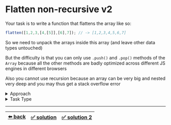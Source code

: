 # Flatten non-recursive v2

Your task is to write a function that flattens the array like so:

```js
flatten([1,2,3,[4,[5]],[6],7]); // -> [1,2,3,4,5,6,7]
```

So we need to unpack the arrays inside this array (and leave other data types untouched)

But the difficulty is that you can only use `.push()` and `.pop()` methods of the `Array` because all the other methods are badly optimized across different JS engines in different browsers

Also you cannot use recursion because an array can be very big and nested very deep and you may thus get a stack overflow error

<details>

<summary>Approach</summary>

- `Do while loop while Stack is not empty popping and pushing along the way`

</details>

<details>

<summary>Task Type</summary>

It is a "Stack or Queue" Task Type. In order to solve the Task you should apply the Approach "Do while loop while Stack is not empty popping and pushing along the way"

The key to solving this particular Task is to see that you also need to push elements into the Stack in reverse order

__Note:__ the same Approach of using a Stack or a Queue and a while loop was used to perform the depth-first search or breadth-first search of a Binary Tree for example [here](../../corejs-codejam/task/07-yield-tasks.js#L113) or [here](../../corejs-codejam/task/07-yield-tasks.js#L147) (alternatively [here](../../snippets/Data%20Structures/binary-search-tree.js#L222))

</details>

---

| [:arrow_left: back](../task-type.md) | [:white_check_mark: solution](./solution.js) | [:white_check_mark: solution 2](./solution-2.js) |
| :---: | :---: | :---: |
